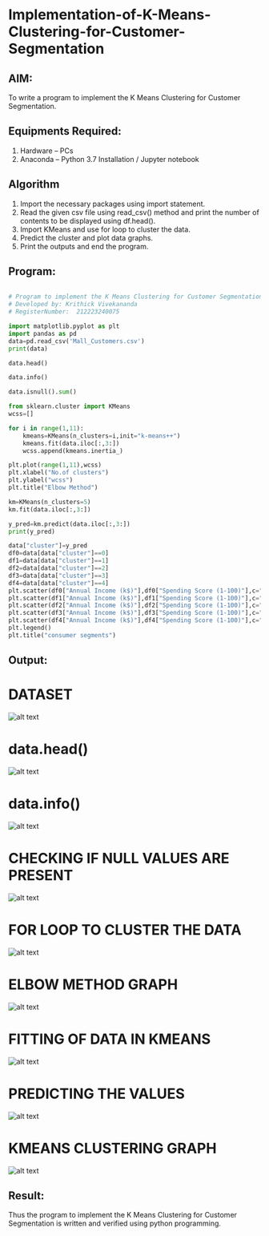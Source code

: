 # Implementation-of-K-Means-Clustering-for-Customer-Segmentation

## AIM:
To write a program to implement the K Means Clustering for Customer Segmentation.

## Equipments Required:
1. Hardware – PCs
2. Anaconda – Python 3.7 Installation / Jupyter notebook

## Algorithm
1. Import the necessary packages using import statement.
2. Read the given csv file using read_csv() method and print the number of contents to be displayed using df.head().
3. Import KMeans and use for loop to cluster the data.
4. Predict the cluster and plot data graphs.
5. Print the outputs and end the program.

## Program:
```python

# Program to implement the K Means Clustering for Customer Segmentation.
# Developed by: Krithick Vivekananda
# RegisterNumber:  212223240075

import matplotlib.pyplot as plt
import pandas as pd
data=pd.read_csv('Mall_Customers.csv')
print(data)

data.head()

data.info()

data.isnull().sum()

from sklearn.cluster import KMeans
wcss=[]

for i in range(1,11):
    kmeans=KMeans(n_clusters=i,init="k-means++")
    kmeans.fit(data.iloc[:,3:])
    wcss.append(kmeans.inertia_)

plt.plot(range(1,11),wcss)
plt.xlabel("No.of clusters")
plt.ylabel("wcss")
plt.title("Elbow Method")

km=KMeans(n_clusters=5)
km.fit(data.iloc[:,3:])

y_pred=km.predict(data.iloc[:,3:])
print(y_pred)

data["cluster"]=y_pred
df0=data[data["cluster"]==0]
df1=data[data["cluster"]==1]
df2=data[data["cluster"]==2]
df3=data[data["cluster"]==3]
df4=data[data["cluster"]==4]
plt.scatter(df0["Annual Income (k$)"],df0["Spending Score (1-100)"],c="red",label="cluster0")
plt.scatter(df1["Annual Income (k$)"],df1["Spending Score (1-100)"],c="brown",label="cluster1")
plt.scatter(df2["Annual Income (k$)"],df2["Spending Score (1-100)"],c="yellow",label="cluster2")
plt.scatter(df3["Annual Income (k$)"],df3["Spending Score (1-100)"],c="green",label="cluster3")
plt.scatter(df4["Annual Income (k$)"],df4["Spending Score (1-100)"],c="blue",label="cluster4")
plt.legend()
plt.title("consumer segments")
```

## Output:
# DATASET
![alt text](324720109-32e1a8a2-23c3-4553-aeb6-43a8c7104305.png)

# data.head()
![alt text](324720255-a3a1e858-66c8-465c-a628-e684724e17cb.png)
# data.info()
![alt text](324720358-6822853c-8019-43cd-8827-7f0be8997c37.png)
# CHECKING IF NULL VALUES ARE PRESENT
![alt text](324720585-feda994c-be9e-4694-bc53-3a83865ed5fa.png)
# FOR LOOP TO CLUSTER THE DATA
![alt text](324721012-bd5938bd-23de-4403-8f84-163af8e038df.png)

# ELBOW METHOD GRAPH
![alt text](324721482-90b5bbf2-eec2-40ee-8dda-698f75ef0d72.png)
# FITTING OF DATA IN KMEANS
![alt text](324722823-ac93cc33-09b7-455d-b142-3e18e44258da.png)

# PREDICTING THE VALUES
![alt text](324723514-ef2c0caa-561b-4d25-86fa-1769d45f445a.png)

# KMEANS CLUSTERING GRAPH
![alt text](324723705-aa3507a6-fdf7-4302-b988-1ac196fae683.png)



## Result:
Thus the program to implement the K Means Clustering for Customer Segmentation is written and verified using python programming.
